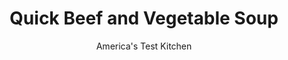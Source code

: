 ---
layout: ../../layouts/MarkdownPostLayout.astro
title: Quick Beef and Vegetable Soup
author: America's Test Kitchen
pubDate: 2023-03-15
description: "Quick-cooking ground beef is a great alternative to beef cubes for a meaty, satisfying soup that’s ready in half an hour."
image_url: https://res.cloudinary.com/hksqkdlah/image/upload/ar_1:1,c_fill,dpr_2.0,f_auto,fl_lossy.progressive.strip_profile,g_faces:auto,q_auto:low,w_344/25085_sfs-quick-beef-vegetable-soup-8
tags: ["Main Courses","Vegetables","Potatoes","Beef","Weeknight","Soups"]
calories: 1340
protein: 31
carbohydrates: 26
fats: 
fiber: 6
ingredients: ["1 pound 90 percent lean, ground beef","1 , onion, chopped","2 , carrots, peeled and cut into 1/2-inch pieces","1 teaspoon, dried oregano",", Salt and pepper","4 cups, beef broth","1 , (14.5-ounce) can diced tomatoes","8 ounces, Yukon Gold potatoes, peeled and cut into 1/2-inch pieces","6 ounces, green beans, trimmed and cut on bias into 1-inch lengths","2 tablespoons, chopped fresh parsley"]
serves: 4
time: "30 minutes"
instructions: ["Cook beef, onion, carrots, oregano, 1 teaspoon salt, and 1/2 teaspoon pepper in Dutch oven over medium-high heat, breaking up beef with spoon, until no longer pink, about 6 minutes. Add broth, tomatoes and their juice, and potatoes. Bring to boil, reduce heat to low, and simmer, covered, until potatoes are almost tender, about 10 minutes.","Add green beans and cook, uncovered, until vegetables are tender and soup has thickened slightly, 10 to 12 minutes. Season with salt and pepper to taste. Serve, sprinkled with parsley."]
nutrition: ["1514 mg Potassium","373 mg Phosphorus","121 mg Calcium","5 mg Iron","85 mg Magnesium","1444 mg Sodium","6 mg Zinc","12 g Fat","9 mg Niacin (B3)","4 g Monounsaturated","35 mg Vitamin C","73 mg Cholesterol","4 g Saturated","6 g Fiber","58 µg Folate (food)","8 g Sugars","51 µg Vitamin K","546 g Water","26 g Carbs","58 µg Folate equivalent (total)","31 g Protein","1 mg Vitamin E","2 µg Vitamin B12","305 µg Vitamin A","335 kcal Energy","1340 calories"]
notes: "You can substitute chicken broth for the beef broth if you prefer."
---